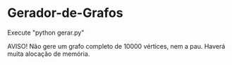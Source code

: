 # Gerador-de-Grafos
Execute "python gerar.py"


AVISO!
Não gere um grafo completo de 10000 vértices, nem a pau.
Haverá muita alocação de memória.
